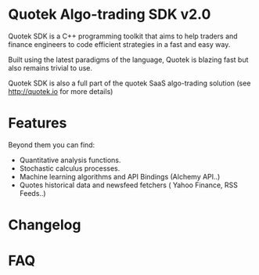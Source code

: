 Quotek Algo-trading SDK v2.0
============================

Quotek SDK is a C++ programming toolkit that aims to help traders and finance engineers to code
efficient strategies in a fast and easy way.

Built using the latest paradigms of the language, Quotek is blazing fast but also remains 
trivial to use.

Quotek SDK is also a full part of the quotek SaaS algo-trading solution (see http://quotek.io for more details)

Features
========

Beyond them you can find:

- Quantitative analysis functions.
- Stochastic calculus processes.
- Machine learning algorithms and API Bindings (Alchemy API..)
- Quotes historical data and newsfeed fetchers ( Yahoo Finance, RSS Feeds..)


Changelog
=========


FAQ
===



